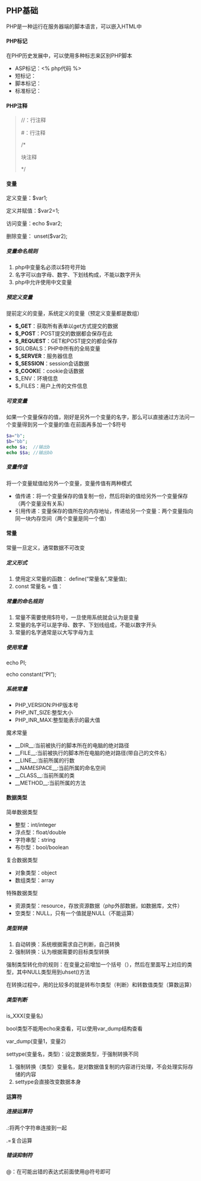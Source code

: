 ## PHP基础

PHP是一种运行在服务器端的脚本语言，可以嵌入HTML中

#### PHP标记

在PHP历史发展中，可以使用多种标志来区别PHP脚本

* ASP标记：<% php代码 %>
* 短标记：<?php代码?>
* 脚本标记：<script language="php">php代码</script>
* 标准标记：<?php php代码 ?>

#### PHP注释

> //：行注释
>
> #：行注释
>
> /*
>
> 块注释
>
> */

#### 变量

定义变量：$var1;

定义并赋值：$var2=1;

访问变量：echo $var2;

删除变量： unset($var2);

#####  变量命名规则

1. php中变量名必须以$符号开始
2. 名字可以由字母、数字、下划线构成，不能以数字开头
3. php中允许使用中文变量

##### 预定义变量

提前定义的变量，系统定义的变量（预定义变量都是数组）

* **$_GET**：获取所有表单以get方式提交的数据
* **$_POST**：POST提交的数据都会保存在此
* **$_REQUEST**：GET和POST提交的都会保存
* $GLOBALS：PHP中所有的全局变量
* **$_SERVER**：服务器信息
* **$_SESSION**：session会话数据
* **$_COOKI**E：cookie会话数据
* $_ENV：环境信息
* $_FILES：用户上传的文件信息

##### 可变变量

如果一个变量保存的值，刚好是另外一个变量的名字，那么可以直接通过方法问一个变量得到另一个变量的值:在前面再多加一个$符号

~~~ php
$a="b";
$b="bb";
echo $a;  //输出b
echo $$a; //输出bb
~~~

##### 变量传值

将一个变量赋值给另外一个变量，变量传值有两种模式

* 值传递：将一个变量保存的值复制一份，然后将新的值给另外一个变量保存（两个变量没有关系）
* 引用传递：变量保存的值所在的内存地址，传递给另一个变量：两个变量指向同一块内存空间（两个变量是同一个值）

#### 常量

常量一旦定义，通常数据不可改变

##### 定义形式

1. 使用定义常量的函数： define(“常量名”,常量值);
2. const 常量名 = 值：

##### 常量的命名规则

1. 常量不需要使用$符号，一旦使用系统就会认为是变量
2. 常量的名字可以是字母、数字、下划线组成，不能以数字开头
3. 常量的名字通常是以大写字母为主

##### 使用常量

echo PI;

echo constant(“PI”);

##### 系统常量

* PHP_VERSION:PHP版本号
* PHP_INT_SIZE:整型大小
* PHP_INR_MAX:整型能表示的最大值

魔术常量

* \_\_DIR\_\_:当前被执行的脚本所在的电脑的绝对路径
* \_\_FILE\_\_:当前被执行的脚本所在电脑的绝对路径(带自己的文件名）
* \_\_LINE\_\_:当前所属的行数
* \_\_NAMESPACE\_\_:当前所属的命名空间
* \_\_CLASS\_\_:当前所属的类
* \_\_METHOD\_\_:当前所属的方法

#### 数据类型

简单数据类型

* 整型：int/integer
* 浮点型：float/double
* 字符串型：string
* 布尔型：bool/boolean

复合数据类型

* 对象类型：object
* 数组类型：array

特殊数据类型

* 资源类型：resource，存放资源数据（php外部数据，如数据库，文件）
* 空类型：NULL，只有一个值就是NULL（不能运算）

##### 类型转换

1. 自动转换：系统根据需求自己判断，自己转换
2. 强制转换：认为根据需要的目标类型转换

强制类型转化你的规则：在变量之前增加一个括号（），然后在里面写上对应的类型，其中NULL类型用到uhset()方法

在转换过程中，用的比较多的就是转布尔类型（判断）和转数值类型（算数运算）

##### 类型判断

is_XXX(变量名)

bool类型不能用echo来查看，可以使用var_dump结构查看

var_dump(变量1，变量2)

settype(变量名，类型)：设定数据类型，于强制转换不同

1. 强制转换（类型）变量名，是对数据值复制的内容进行处理，不会处理实际存储的内容
2. settype会直接改变数据本身

#### 运算符

##### 连接运算符

.:将两个字符串连接到一起

.=复合运算

##### 错误抑制符

@：在可能出错的表达式前面使用@符号即可





